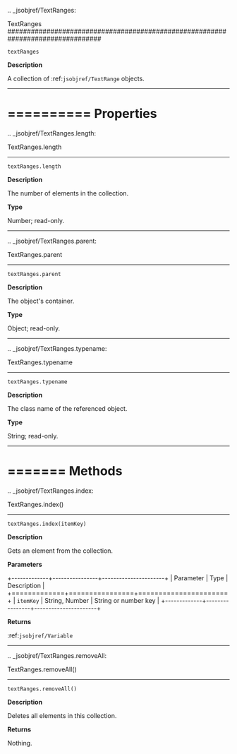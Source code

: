 .. _jsobjref/TextRanges:

TextRanges
################################################################################

``textRanges``

**Description**

A collection of :ref:`jsobjref/TextRange` objects.

----

==========
Properties
==========

.. _jsobjref/TextRanges.length:

TextRanges.length
********************************************************************************

``textRanges.length``

**Description**

The number of elements in the collection.

**Type**

Number; read-only.

----

.. _jsobjref/TextRanges.parent:

TextRanges.parent
********************************************************************************

``textRanges.parent``

**Description**

The object's container.

**Type**

Object; read-only.

----

.. _jsobjref/TextRanges.typename:

TextRanges.typename
********************************************************************************

``textRanges.typename``

**Description**

The class name of the referenced object.

**Type**

String; read-only.

----

=======
Methods
=======

.. _jsobjref/TextRanges.index:

TextRanges.index()
********************************************************************************

``textRanges.index(itemKey)``

**Description**

Gets an element from the collection.

**Parameters**

+-------------+----------------+----------------------+
|  Parameter  |      Type      |     Description      |
+=============+================+======================+
| ``itemKey`` | String, Number | String or number key |
+-------------+----------------+----------------------+

**Returns**

:ref:`jsobjref/Variable`

----

.. _jsobjref/TextRanges.removeAll:

TextRanges.removeAll()
********************************************************************************

``textRanges.removeAll()``

**Description**

Deletes all elements in this collection.

**Returns**

Nothing.

